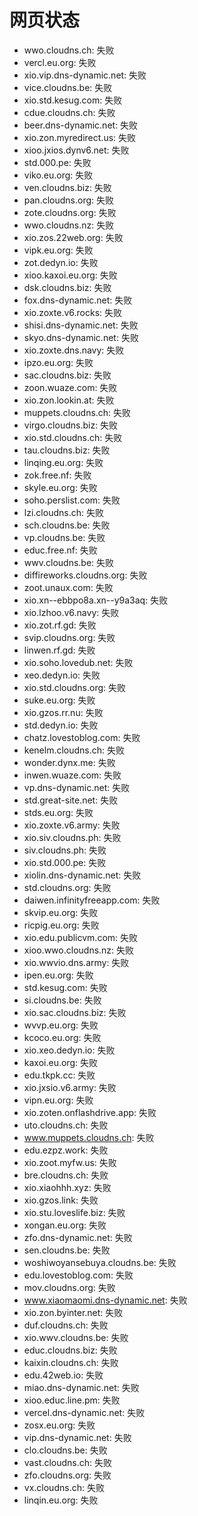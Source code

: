 # 网页状态
- wwo.cloudns.ch: 失败
- vercl.eu.org: 失败
- xio.vip.dns-dynamic.net: 失败
- vice.cloudns.be: 失败
- xio.std.kesug.com: 失败
- cdue.cloudns.ch: 失败
- beer.dns-dynamic.net: 失败
- xio.zon.myredirect.us: 失败
- xioo.jxios.dynv6.net: 失败
- std.000.pe: 失败
- viko.eu.org: 失败
- ven.cloudns.biz: 失败
- pan.cloudns.org: 失败
- zote.cloudns.org: 失败
- wwo.cloudns.nz: 失败
- xio.zos.22web.org: 失败
- vipk.eu.org: 失败
- zot.dedyn.io: 失败
- xioo.kaxoi.eu.org: 失败
- dsk.cloudns.biz: 失败
- fox.dns-dynamic.net: 失败
- xio.zoxte.v6.rocks: 失败
- shisi.dns-dynamic.net: 失败
- skyo.dns-dynamic.net: 失败
- xio.zoxte.dns.navy: 失败
- ipzo.eu.org: 失败
- sac.cloudns.biz: 失败
- zoon.wuaze.com: 失败
- xio.zon.lookin.at: 失败
- muppets.cloudns.ch: 失败
- virgo.cloudns.biz: 失败
- xio.std.cloudns.ch: 失败
- tau.cloudns.biz: 失败
- linqing.eu.org: 失败
- zok.free.nf: 失败
- skyle.eu.org: 失败
- soho.perslist.com: 失败
- lzi.cloudns.ch: 失败
- sch.cloudns.be: 失败
- vp.cloudns.be: 失败
- educ.free.nf: 失败
- wwv.cloudns.be: 失败
- diffireworks.cloudns.org: 失败
- zoot.unaux.com: 失败
- xio.xn--ebbpo8a.xn--y9a3aq: 失败
- xio.lzhoo.v6.navy: 失败
- xio.zot.rf.gd: 失败
- svip.cloudns.org: 失败
- linwen.rf.gd: 失败
- xio.soho.lovedub.net: 失败
- xeo.dedyn.io: 失败
- xio.std.cloudns.org: 失败
- suke.eu.org: 失败
- xio.gzos.rr.nu: 失败
- std.dedyn.io: 失败
- chatz.lovestoblog.com: 失败
- kenelm.cloudns.ch: 失败
- wonder.dynx.me: 失败
- inwen.wuaze.com: 失败
- vp.dns-dynamic.net: 失败
- std.great-site.net: 失败
- stds.eu.org: 失败
- xio.zoxte.v6.army: 失败
- xio.siv.cloudns.ph: 失败
- siv.cloudns.ph: 失败
- xio.std.000.pe: 失败
- xiolin.dns-dynamic.net: 失败
- std.cloudns.org: 失败
- daiwen.infinityfreeapp.com: 失败
- skvip.eu.org: 失败
- ricpig.eu.org: 失败
- xio.edu.publicvm.com: 失败
- xioo.wwo.cloudns.nz: 失败
- xio.wwvio.dns.army: 失败
- ipen.eu.org: 失败
- std.kesug.com: 失败
- si.cloudns.be: 失败
- xio.sac.cloudns.biz: 失败
- wvvp.eu.org: 失败
- kcoco.eu.org: 失败
- xio.xeo.dedyn.io: 失败
- kaxoi.eu.org: 失败
- edu.tkpk.cc: 失败
- xio.jxsio.v6.army: 失败
- vipn.eu.org: 失败
- xio.zoten.onflashdrive.app: 失败
- uto.cloudns.ch: 失败
- www.muppets.cloudns.ch: 失败
- edu.ezpz.work: 失败
- xio.zoot.myfw.us: 失败
- bre.cloudns.ch: 失败
- xio.xiaohhh.xyz: 失败
- xio.gzos.link: 失败
- xio.stu.loveslife.biz: 失败
- xongan.eu.org: 失败
- zfo.dns-dynamic.net: 失败
- sen.cloudns.be: 失败
- woshiwoyansebuya.cloudns.be: 失败
- edu.lovestoblog.com: 失败
- mov.cloudns.org: 失败
- www.xiaomaomi.dns-dynamic.net: 失败
- xio.zon.byinter.net: 失败
- duf.cloudns.ch: 失败
- xio.wwv.cloudns.be: 失败
- educ.cloudns.biz: 失败
- kaixin.cloudns.ch: 失败
- edu.42web.io: 失败
- miao.dns-dynamic.net: 失败
- xioo.educ.line.pm: 失败
- vercel.dns-dynamic.net: 失败
- zosx.eu.org: 失败
- vip.dns-dynamic.net: 失败
- clo.cloudns.be: 失败
- vast.cloudns.ch: 失败
- zfo.cloudns.org: 失败
- vx.cloudns.ch: 失败
- linqin.eu.org: 失败
